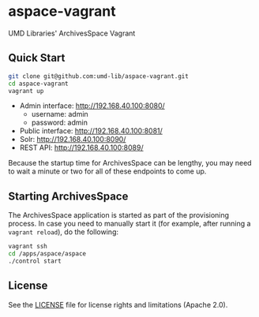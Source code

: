 # aspace-vagrant

UMD Libraries' ArchivesSpace Vagrant

## Quick Start

```bash
git clone git@github.com:umd-lib/aspace-vagrant.git
cd aspace-vagrant
vagrant up
```

* Admin interface: <http://192.168.40.100:8080/>
  * username: admin
  * password: admin 
* Public interface: <http://192.168.40.100:8081/>
* Solr: <http://192.168.40.100:8090/>
* REST API: <http://192.168.40.100:8089/>

Because the startup time for ArchivesSpace can be lengthy, you may need to wait a minute or two for all of these endpoints to come up.

## Starting ArchivesSpace

The ArchivesSpace application is started as part of the provisioning process. In case you need to manually start it (for example, after running a `vagrant reload`), do the following:

```bash
vagrant ssh
cd /apps/aspace/aspace
./control start
```

## License
 
See the [LICENSE](LICENSE.md) file for license rights and limitations (Apache 2.0).
